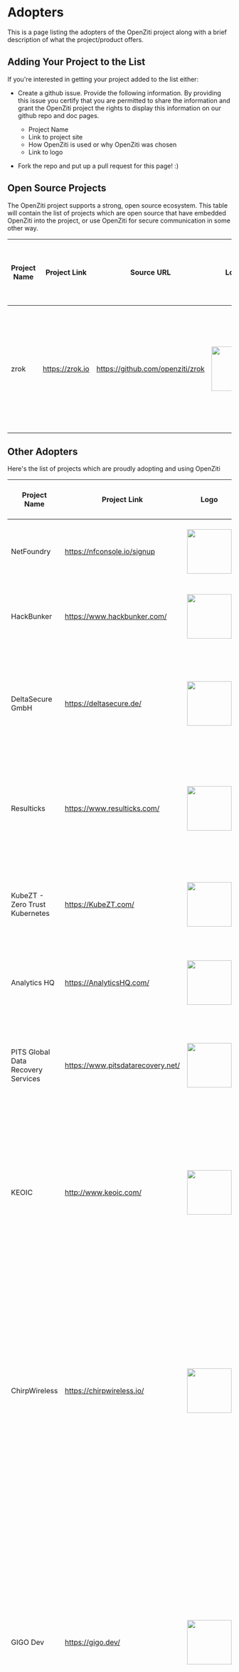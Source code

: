 # Adopters

This is a page listing the adopters of the OpenZiti project along with a brief description of what the project/product offers.

## Adding Your Project to the List

If you're interested in getting your project added to the list either:
* Create a github issue. Provide the following information. By providing this issue you certify that you are permitted to share the 
  information and grant the OpenZiti project the rights to display this information on our github repo and doc pages.

  * Project Name
  * Link to project site
  * How OpenZiti is used or why OpenZiti was chosen
  * Link to logo
* Fork the repo and put up a pull request for this page! :)

## Open Source Projects

The OpenZiti project supports a strong, open source ecosystem. This table will contain the list of projects which are
open source that have embedded OpenZiti into the project, or use OpenZiti for secure communication in some other way.

| Project Name | Project Link    | Source URL | Logo                                                                                           | How OpenZiti is used or why OpenZiti was chosen                                                                          |
|-------------|-----------------|------------|------------------------------------------------------------------------------------------------|--------------------------------------------------------------------------------------------------------------------------|
| zrok        | https://zrok.io | https://github.com/openziti/zrok           | <img src="https://zrok.io/wp-content/uploads/2023/01/space3-1327x1536.png.webp" width="100px"> | An open source sharing solution built on OpenZiti, the zero trust networking platform. Available as SaaS or self-hosted. |


## Other Adopters

Here's the list of projects which are proudly adopting and using OpenZiti

| Project Name                     | Project Link                                  | Logo     | How OpenZiti is used or why OpenZiti was chosen     |
|----------------------------------|-----------------------------------------------|----------|-----------------|
| NetFoundry                       | https://nfconsole.io/signup                   | <img src="https://netfoundry.io/logos/Logo-Dark-Backgrounds.jpg" width="100px"> | NetFoundry SaaS provides management, orchestrations, support, and SLAs for OpenZiti networks. |
| HackBunker                       | https://www.hackbunker.com/                   | <img src="https://irp.cdn-website.com/b429ad92/dms3rep/multi/hackbunker+logo+new.svg" width="100px"> | To open up a Zero Trust conversation in the C-Suite and Boardrooms of Blue-chip companies with a suite of products. |
| DeltaSecure GmbH                 | https://deltasecure.de/                       | <img src="https://deltasecure.de/wp-content/uploads/2022/10/DeltaSecure-Logo-gross-hell.png.png" width="100px"> | To provide Managed Security Operations Center services for small and medium-sized enterprises. Ziti overlay forms the basis for secure data transmission of customer data and within the SOC infrastructure. |
| Resulticks                       | https://www.resulticks.com/                   | <img src="https://www.resulticks.com/assets/platform/logos/resulticks-logo-blue.svg" width="100px"> | Resulticks Zero Trust API delivery network which forms the core of Resulticks' omnichannel marketing automation platform is built on OpenZiti to form a private dark mesh network.  |
| KubeZT - Zero Trust Kubernetes   | https://KubeZT.com/                           | <img src="https://kubezt-public.s3-us-gov-east-1.amazonaws.com/github-org-logo.png" width="100px"> | KubeZT is an on-demand Kubernetes environment that enables developers to build and deploy highly secure applications for high-compliance organizations. |
| Analytics HQ                     | https://AnalyticsHQ.com/                      | <img src="https://ahq-public.s3-us-gov-west-1.amazonaws.com/ahq-logo.png" width="100px"> | Analytics HQ is a next-generation unified platform built for modern data management and advanced analytics. |
| PITS Global Data Recovery Services | https://www.pitsdatarecovery.net/ | <img src="https://www.pitsdatarecovery.net/wp-content/uploads/2020/09/pits-logo.svg" width="100px"> | PITS Global Data Recovery Services is a data recovery company in the United States that offers services for recovering data from hard drives, SSDs, flash drives, RAID arrays and more.  |
| KEOIC                            |  http://www.keoic.com/                        | <img src="https://static.wixstatic.com/media/300f00_ebca9ecefd8743eb82769e1d3079e55a~mv2.jpg" width="100px"> | KEO International Consultants is a multifaceted AEC firm with a presence across the Middle East and Europe. KEO uses the CloudZiti platform to facilitate zero-trust connections for users, devices, and applications throughout their worldwide network of branch offices and sites. |
| ChirpWireless                    |  https://chirpwireless.io/                       | <img src="https://docs.chirptoken.io/img/logo.svg" width="100px"> | Chirp is a project at the forefront of the DePIN (Decentralized physical infrastructure) movement, revolutionizing the world of wireless connectivity. It's a global telecommunications network that offers wireless internet and IoT connectivity for both residential and commercial use. OpenZiti overlay network is used for management of our LoRaWAN gateway miners ("Blackbirds") across multiple countries, allowing them to be dark. |
| GIGO Dev                         | https://gigo.dev/                             | <img src="https://gigo.dev/logo192.png" width="100px"> | GIGO Dev is a learn-to-code platform that focuses on aligning learning with the real world of development. On GIGO you work in DevSpaces (Cloud Development Environments) capable of running nearly any system configuration needed for the challenge. We use OpenZiti to dynamically and securely expose network applications inside your DevSpace. Ziti provides the simplest, easiest, and most reliable system to securely route traffic into the local network of your DevSpace. |
| Underground Nexus                | https://github.com/Underground-Ops/underground-nexus                             | <img src="https://raw.githubusercontent.com/Underground-Ops/underground-nexus/18d63a02aad41d8f540a044d5dd47f025d2b61a1/Graphics/SVG/cloud-underground-logo.svg" width="100px"> | Cloud Underground has chosen OpenZiti to integrate with our project called the Underground Nexus. OpenZiti provides our project with a unique way to maintain Zero Trust networking using it's overlay system to produce networks that don't require applications to be exposed to the public web - without the use of a VPN. |
| Ubitech                          | https://ubitech.eu/                           | <img src="https://ubitech.eu/wp-content/uploads/logo.png" width="100px"> | UBITECH develops Maestro, an end-to-end service orchestrator, which allows for seamless deployment and management of services across geo-distributed and heterogeneous domains (including 5G). Maestro uses OpenZiti as a programmable integration fabric to enable connectivity in multi-domain and multi-tenant scenarios. |
| OSMIT GmbH                       | https://osmit.de/                             | <img src="https://www.osmit.de/images/logo.svg" width="100px"> | OSMIT provides services for medium and large companies in the DACH region. We leverage the Zero Trust approach OpenZiti gives us to deliver our services in a secure manner to comply with data protection and privacy regulations (GDPR). |
